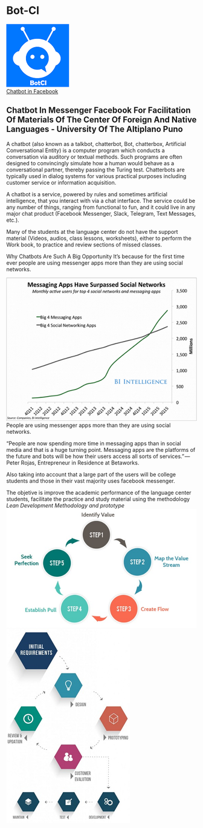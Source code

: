 # Bot-CI
![Bot language center](https://github.com/YeisonBTS/Bot-CI/blob/master/images/bot.png)<br/>
[Chatbot in Facebook](https://www.facebook.com/Botci-271169673286612/)
## Chatbot In Messenger Facebook For Facilitation Of Materials Of The Center Of Foreign And Native Languages - University Of The Altiplano Puno
A chatbot (also known as a talkbot, chatterbot, Bot, chatterbox, Artificial Conversational Entity) is a computer program which conducts a conversation via auditory or textual methods. Such programs are often designed to convincingly simulate how a human would behave as a conversational partner, thereby passing the Turing test. Chatterbots are typically used in dialog systems for various practical purposes including customer service or information acquisition. 

A chatbot is a service, powered by rules and sometimes artificial intelligence, that you interact with via a chat interface. The service could be any number of things, ranging from functional to fun, and it could live in any major chat product (Facebook Messenger, Slack, Telegram, Text Messages, etc.).

Many of the students at the language center do not have the support material (Videos, audios, class lessons, worksheets), either to perform the Work book, to practice and review sections of missed classes.

Why Chatbots Are Such A Big Opportunity
It’s because for the first time ever people are using messenger apps more than they are using social networks.<br/>

![Why Chatbots Are Such A Big Opportunity](https://github.com/YeisonBTS/Bot-CI/blob/master/images/why.png)<br/>
People are using messenger apps more than they are using social networks.

“People are now spending more time in messaging apps than in social media and that is a huge turning point. Messaging apps are the platforms of the future and bots will be how their users access all sorts of services.” — Peter Rojas, Entrepreneur in Residence at Betaworks.

Also taking into account that a large part of the users will be college students and those in their vast majority uses facebook messenger.

The objetive is improve the academic performance of the language center students, facilitate the practice and study material using the methodology *Lean Development Methodology and prototype* <br/>
![Lean Development Methodology](https://github.com/YeisonBTS/Bot-CI/blob/master/images/lean.jpg)
![prototipe Development Methodology](https://github.com/YeisonBTS/Bot-CI/blob/master/images/prototype.jpg)<br/>

